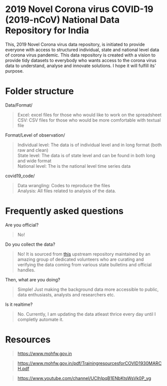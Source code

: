 # 2019 Novel Corona virus COVID-19 (2019-nCoV) National Data Repository for India


This, 2019 Novel Corona virus data repository, is initiated to provide everyone with access to structured individual, state and national level data of corona virus pandemic. This data repository is created with a vision to provide tidy datasets to everybody who wants access to the corona virus data to understand, analyse and innovate solutions. I hope it will fulfill its' purpose. 

# Folder structure
Data/Format/
>Excel: excel files for those who would like to work on the spreadsheet\
CSV: CSV files for those who would be more comfortable with textual file

Format/Level of observation/

>Individual level: The data is of individual level and in long format (both raw and clean)\
State level: The data is of state level and can be found in both long and wide format\
National level: The is the national level time series data

covid19_code/
>Data wrangling: Codes to reproduce the files\
Analysis: All files related to analysis of the data.
 
# Frequently asked questions
Are you official?
>No!

Do you collect the data?
>No! It is sourced from [this](https://www.covid19india.org/faq) upstream repository maintained by an amazing group of dedicated volunteers who are curating and verifying the data coming from various state bulletins and official handles. 

Then, what are you doing?
>Simple! Just making the background data more accessible to public, data enthusiasts, analysts and researchers etc.

Is it realtime?
>No. Currently, I am updating the data atleast thrice every day until I completly automate it.

# Resources
>https://www.mohfw.gov.in

>https://www.mohfw.gov.in/pdf/TrainingresourcesforCOVID1930MARCH.pdf

>https://www.youtube.com/channel/UClhIpqB1ENbKtsWsVk0P_vg
